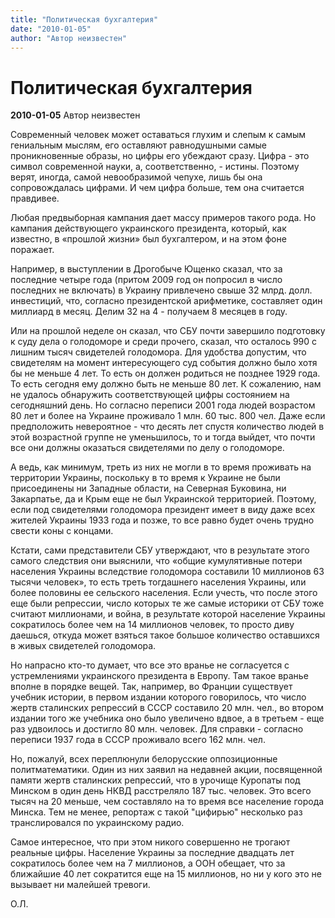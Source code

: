 ```yaml
---
title: "Политическая бухгалтерия"
date: "2010-01-05"
author: "Автор неизвестен"
---
```


# Политическая бухгалтерия

**2010-01-05** Автор неизвестен

Современный человек может оставаться глухим и слепым к самым гениальным мыслям, его оставляют равнодушными самые проникновенные образы, но цифры его убеждают сразу. Цифра - это символ современной науки, а, соответственно, - истины. Поэтому верят, иногда, самой невообразимой чепухе, лишь бы она сопровождалась цифрами. И чем цифра больше, тем она считается правдивее.

Любая предвыборная кампания дает массу примеров такого рода. Но кампания действующего украинского президента, который, как известно, в «прошлой жизни» был бухгалтером, и на этом фоне поражает.

Например, в выступлении в Дрогобыче Ющенко сказал, что за последние четыре года (притом 2009 год он попросил в число последних не включать) в Украину привлечено свыше 32 млрд. долл. инвестиций, что, согласно президентской арифметике, составляет один миллиард в месяц. Делим 32 на 4 - получаем 8 месяцев в году.

Или на прошлой неделе он сказал, что СБУ почти завершило подготовку к суду дела о голодоморе и среди прочего, сказал, что осталось 990 с лишним тысяч свидетелей голодомора. Для удобства допустим, что свидетелям на момент интересующего суд события должно было хотя бы не меньше 4 лет. То есть он должен родиться не позднее 1929 года. То есть сегодня ему должно быть не меньше 80 лет. К сожалению, нам не удалось обнаружить соответствующей цифры состоянием на сегодняшний день. Но согласно переписи 2001 года людей возрастом 80 лет и более на Украине проживало 1 млн. 60 тыс. 800 чел. Даже если предположить невероятное - что десять лет спустя количество людей в этой возрастной группе не уменьшилось, то и тогда выйдет, что почти все они должны оказаться свидетелями по делу о голодоморе.

А ведь, как минимум, треть из них не могли в то время проживать на территории Украины, поскольку в то время к Украине не были присоединены ни Западные области, на Северная Буковина, ни Закарпатье, да и Крым еще не был Украинской территорией. Поэтому, если под свидетелями голодомора президент имеет в виду даже всех жителей Украины 1933 года и позже, то все равно будет очень трудно свести коны с концами.

Кстати, сами представители СБУ утверждают, что в результате этого самого следствия они выяснили, что «общие кумулятивные потери населения Украины вследствие голодомора составили 10 миллионов 63 тысячи человек», то есть треть тогдашнего населения Украины, или более половины ее сельского населения. Если учесть, что после этого еще были репрессии, число которых те же самые историки от СБУ тоже считают миллионами, и война, в результате которой население Украины сократилось более чем на 14 миллионов человек, то просто диву даешься, откуда может взяться такое большое количество оставшихся в живых свидетелей голодомора.

Но напрасно кто-то думает, что все это вранье не согласуется с устремлениями украинского президента в Европу. Там такое вранье вполне в порядке вещей. Так, например, во Франции существует учебник истории, в первом издании которого говорилось, что число жертв сталинских репрессий в СССР составило 20 млн. чел., во втором издании того же учебника оно было увеличено вдвое, а в третьем - еще раз удвоилось и достигло 80 млн. человек. Для справки - согласно переписи 1937 года в СССР проживало всего 162 млн. чел.

Но, пожалуй, всех переплюнули белорусские оппозиционные политматематики. Один из них заявил на недавней акции, посвященной памяти жертв сталинских репрессий, что в урочище Куропаты под Минском в один день НКВД расстреляло 187 тыс. человек. Это всего тысяч на 20 меньше, чем составляло на то время все население города Минска. Тем не менее, репортаж с такой "цифирью" несколько раз транслировался по украинскому радио.

Самое интересное, что при этом никого совершенно не трогают реальные цифры. Население Украины за последние двадцать лет сократилось более чем на 7 миллионов, а ООН обещает, что за ближайшие 40 лет сократится еще на 15 миллионов, но ни у кого это не вызывает ни малейшей тревоги.

О.Л.